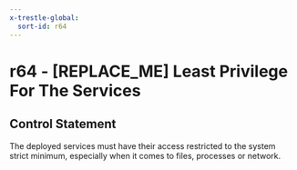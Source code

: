 ```yaml
---
x-trestle-global:
  sort-id: r64
---
```


# r64 - \[REPLACE_ME\] Least Privilege For The Services

## Control Statement

The deployed services must have their access restricted to the system strict minimum, especially when it comes to files, processes or network.
